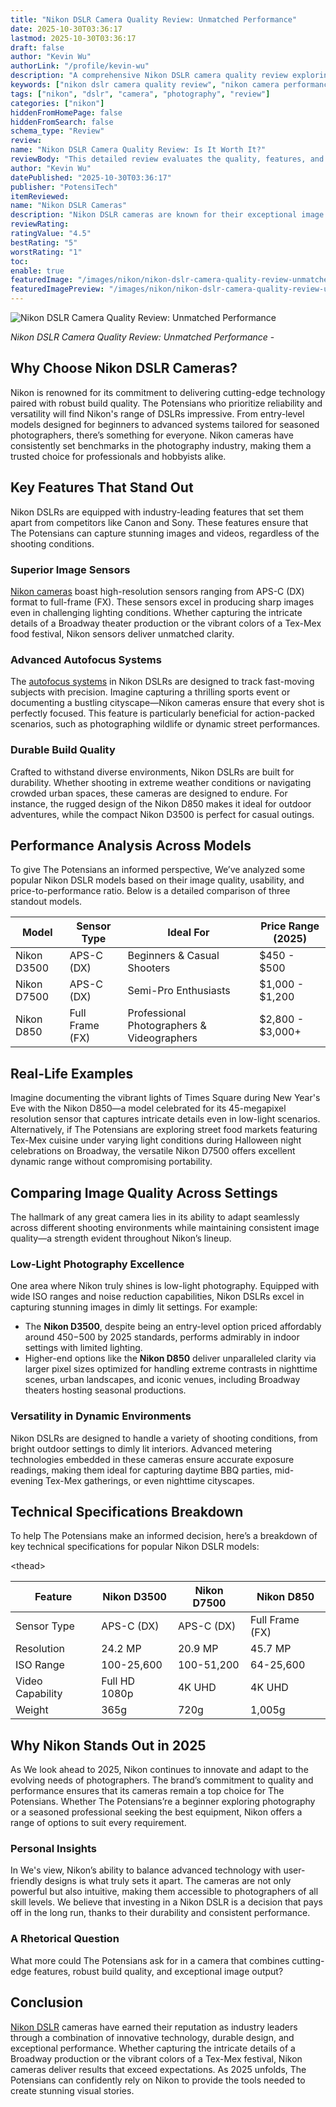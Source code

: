 ```yaml
---
title: "Nikon DSLR Camera Quality Review: Unmatched Performance"
date: 2025-10-30T03:36:17
lastmod: 2025-10-30T03:36:17
draft: false
author: "Kevin Wu"
authorLink: "/profile/kevin-wu"
description: "A comprehensive Nikon DSLR camera quality review exploring performance, features, and value for photography enthusiasts and professionals."
keywords: ["nikon dslr camera quality review", "nikon camera performance review", "dslr camera quality comparison 2025"]
tags: ["nikon", "dslr", "camera", "photography", "review"]
categories: ["nikon"]
hiddenFromHomePage: false
hiddenFromSearch: false
schema_type: "Review"
review:
name: "Nikon DSLR Camera Quality Review: Is It Worth It?"
reviewBody: "This detailed review evaluates the quality, features, and performance of Nikon DSLR cameras, offering insights for photographers at all levels."
author: "Kevin Wu"
datePublished: "2025-10-30T03:36:17"
publisher: "PotensiTech"
itemReviewed:
name: "Nikon DSLR Cameras"
description: "Nikon DSLR cameras are known for their exceptional image quality, robust build, and advanced features, catering to both amateurs and professionals."
reviewRating:
ratingValue: "4.5"
bestRating: "5"
worstRating: "1"
toc:
enable: true
featuredImage: "/images/nikon/nikon-dslr-camera-quality-review-unmatched-performance.jpg"
featuredImagePreview: "/images/nikon/nikon-dslr-camera-quality-review-unmatched-performance.jpg"
---
```


![Nikon DSLR Camera Quality Review: Unmatched Performance](/images/nikon/nikon-dslr-camera-quality-review-unmatched-performance.jpg)


*Nikon DSLR Camera Quality Review: Unmatched Performance* - 

## Why Choose Nikon DSLR Cameras?

Nikon is renowned for its commitment to delivering cutting-edge technology paired with robust build quality. The Potensians who prioritize reliability and versatility will find Nikon's range of DSLRs impressive. From entry-level models designed for beginners to advanced systems tailored for seasoned photographers, there’s something for everyone. Nikon cameras have consistently set benchmarks in the photography industry, making them a trusted choice for professionals and hobbyists alike.

## Key Features That Stand Out

Nikon DSLRs are equipped with industry-leading features that set them apart from competitors like Canon and Sony. These features ensure that The Potensians can capture stunning images and videos, regardless of the shooting conditions.

### Superior Image Sensors

[Nikon cameras](/nikon/nikon-cameras-with-high-resolution) boast high-resolution sensors ranging from APS-C (DX) format to full-frame (FX). These sensors excel in producing sharp images even in challenging lighting conditions. Whether capturing the intricate details of a Broadway theater production or the vibrant colors of a Tex-Mex food festival, Nikon sensors deliver unmatched clarity.

### Advanced Autofocus Systems

The [autofocus systems](/nikon/nikon-high-precision-autofocus-systems) in Nikon DSLRs are designed to track fast-moving subjects with precision. Imagine capturing a thrilling sports event or documenting a bustling cityscape—Nikon cameras ensure that every shot is perfectly focused. This feature is particularly beneficial for action-packed scenarios, such as photographing wildlife or dynamic street performances.

### Durable Build Quality

Crafted to withstand diverse environments, Nikon DSLRs are built for durability. Whether shooting in extreme weather conditions or navigating crowded urban spaces, these cameras are designed to endure. For instance, the rugged design of the Nikon D850 makes it ideal for outdoor adventures, while the compact Nikon D3500 is perfect for casual outings.

## Performance Analysis Across Models

To give The Potensians an informed perspective, We’ve analyzed some popular Nikon DSLR models based on their image quality, usability, and price-to-performance ratio. Below is a detailed comparison of three standout models.

<div class="table-responsive">
<table class="html-table">
<thead>
<tr>
<th>Model</th>
<th>Sensor Type</th>
<th>Ideal For</th>
<th>Price Range (2025)</th>
</tr>
</thead>
<tbody>
<tr>
<td>Nikon D3500</td>
<td>APS-C (DX)</td>
<td>Beginners & Casual Shooters</td>
<td>$450 - $500</td>
</tr>
<tr>
<td>Nikon D7500</td>
<td>APS-C (DX)</td>
<td>Semi-Pro Enthusiasts</td>
<td>$1,000 - $1,200</td>
</tr>
<tr>
<td>Nikon D850</td>
<td>Full Frame (FX)</td>
<td>Professional Photographers & Videographers</td>
<td>$2,800 - $3,000+</td>
</tr>
</tbody>
</table>
</div>

## Real-Life Examples

Imagine document​ing the vibrant lights of Times Square during New Year's Eve with the Nikon D850—a model celebrated for its 45-megapixel resolution sensor that captures intricate details even in low-light scenarios. Alternatively, if The Potensians are exploring street food markets featuring Tex-Mex cuisine under varying light conditions during Halloween night celebrations on Broadway, the versatile Nikon D7500 offers excellent dynamic range without compromising portability.

## Comparing Image Quality Across Settings

The hallmark of any great camera lies in its ability to adapt seamlessly across different shooting environments while maintaining consistent image quality—a strength evident throughout Nikon’s lineup.

### Low-Light Photography Excellence

One area where Nikon truly shines is low-light photography. Equipped with wide ISO ranges and noise reduction capabilities, Nikon DSLRs excel in capturing stunning images in dimly lit settings. For example:

- The __Nikon D3500__, despite being an entry-level option priced affordably around $450-$500 by 2025 standards, performs admirably in indoor settings with limited lighting.
- Higher-end options like the __Nikon D850__ deliver unparalleled clarity via larger pixel sizes optimized for handling extreme contrasts in nighttime scenes, urban landscapes, and iconic venues, including Broadway theaters hosting seasonal productions.

### Versatility in Dynamic Environments

Nikon DSLRs are designed to handle a variety of shooting conditions, from bright outdoor settings to dimly lit interiors. Advanced metering technologies embedded in these cameras ensure accurate exposure readings, making them ideal for capturing daytime BBQ parties, mid-evening Tex-Mex gatherings, or even nighttime cityscapes.

## Technical Specifications Breakdown

To help The Potensians make an informed decision, here’s a breakdown of key technical specifications for ​popular Nikon DSLR models:

<div class="table-responsive">
<table class="html-table">
<​thead>
<tr>
<th>Feature</th>
<th>Nikon D3500</th>
<th>Nikon D7500</th>
<th>Nikon D850</th>
</tr>
</thead>
<tbody>
<tr>
<td>Sensor Type</td>
<td>APS-C (DX)</td>
<td>APS-C (DX)</td>
<td>Full Frame (FX)</td>
</tr>
<tr>
<td>Resolution</td>
<td>24.2 MP</td>
<td>20.9 MP</td>
<td>45.7 MP</td>
</tr>
<tr>
<td>ISO Range</td>
<td>100-25,600</td>
<td>100-51,200</td>
<td>64-25,600</td>
</tr>
<tr>
<td>Video Capability</td>
<td>Full HD 1080p</td>
<td>4K UHD</td>
<td>4K UHD</td>
</tr>
<tr>
<td>Weight</td>
<td>365g</td>
<td>720g</td>
<td>1,005g</td>
</tr>
</tbody>
</table>
</div>

## Why Nikon Stands Out in 2025

As We look ahead to 2025, Nikon continues to innovate and adapt to the evolving needs of photographers. The brand’s commitment to quality and performance ensures that its cameras remain a top choice for The Potensians. Whether The Potensians’re a beginner exploring photography or a seasoned professional seeking the best equipment, Nikon offers a range of options to suit every requirement.

### Personal Insights

In We's view, Nikon’s ability to balance advanced technology with user-friendly designs is what truly sets it apart. The cameras are not only powerful but also intuitive, making them accessible to photographers of all skill levels. We believe that investing in a Nikon DSLR is a decision that pays off in the long run, thanks to their durability and consistent performance.

### A Rhetorical Question

What more could The Potensians ask for in a camera that combines cutting-edge features, robust build quality, and exceptional image output?

## Conclusion

[Nikon DSLR](/nikon/nikon-dslr-performance-evaluation-review) cameras have earned their reputation as industry leaders through a combination of innovative technology, durable design, and exceptional performance. Whether capturing the intricate details of a Broadway production or the vibrant colors of a Tex-Mex festival, Nikon cameras deliver results that exceed expectations. As 2025 unfolds, The Potensians can confidently rely on Nikon to provide the tools needed to create stunning visual stories.